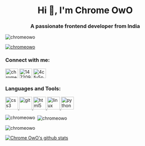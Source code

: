 <h1 align="center">Hi 👋, I'm Chrome OwO</h1>
<h3 align="center">A passionate frontend developer from India</h3>

<p align="left"> <img src="https://komarev.com/ghpvc/?username=chromeowo&label=Profile%20views&color=0e75b6&style=flat" alt="chromeowo" /> </p>

<p align="left"> <a href="https://github.com/ryo-ma/github-profile-trophy"><img src="https://github-profile-trophy.vercel.app/?username=chromeowo" alt="chromeowo" /></a> </p>

<h3 align="left">Connect with me:</h3>
<p align="left">
<a href="https://dev.to/chrome#4181" target="blank"><img align="center" src="https://cdn.jsdelivr.net/npm/simple-icons@3.0.1/icons/dev-dot-to.svg" alt="chrome#4181" height="30" width="40" /></a>
<a href="https://stackoverflow.com/users/14720975" target="blank"><img align="center" src="https://cdn.jsdelivr.net/npm/simple-icons@3.0.1/icons/stackoverflow.svg" alt="14720975" height="30" width="40" /></a>
<a href="https://discord.gg/4cfu5pPjkT" target="blank"><img align="center" src="https://cdn.jsdelivr.net/npm/simple-icons@3.0.1/icons/discord.svg" alt="4cfu5pPjkT" height="30" width="40" /></a>
</p>

<h3 align="left">Languages and Tools:</h3>
<p align="left"> <a href="https://www.w3schools.com/css/" target="_blank"> <img src="https://devicons.github.io/devicon/devicon.git/icons/css3/css3-original-wordmark.svg" alt="css3" width="40" height="40"/> </a> <a href="https://git-scm.com/" target="_blank"> <img src="https://www.vectorlogo.zone/logos/git-scm/git-scm-icon.svg" alt="git" width="40" height="40"/> </a> <a href="https://www.w3.org/html/" target="_blank"> <img src="https://devicons.github.io/devicon/devicon.git/icons/html5/html5-original-wordmark.svg" alt="html5" width="40" height="40"/> </a> <a href="https://www.linux.org/" target="_blank"> <img src="https://devicons.github.io/devicon/devicon.git/icons/linux/linux-original.svg" alt="linux" width="40" height="40"/> </a> <a href="https://www.python.org" target="_blank"> <img src="https://devicons.github.io/devicon/devicon.git/icons/python/python-original.svg" alt="python" width="40" height="40"/> </a> </p>

<p><img align="left" src="https://github-readme-stats.vercel.app/api/top-langs?username=chromeowo&show_icons=true&locale=en&layout=compact" alt="chromeowo" /></p>

<p>&nbsp;<img align="center" src="https://github-readme-stats.vercel.app/api?username=chromeowo&show_icons=true&locale=en" alt="chromeowo" /></p>

<p><img align="center" src="https://github-readme-streak-stats.herokuapp.com/?user=chromeowo&" alt="chromeowo" /></p>



[![Chrome OwO's github stats](https://github-readme-stats.vercel.app/api?username=ChromeOwO)](https://github.com/ChromeOwO/github-readme-stats)



